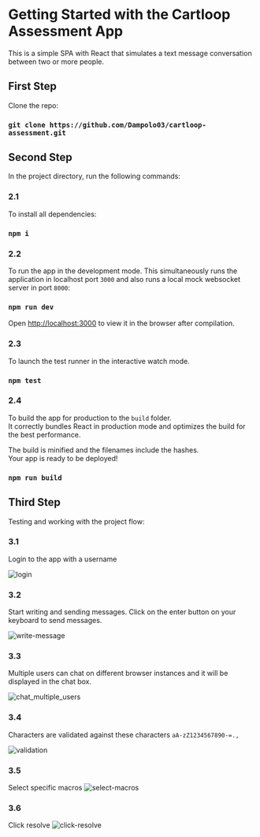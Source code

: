 # Getting Started with the Cartloop Assessment App

This is a simple SPA with React that simulates a text message conversation between two or more people.

## First Step

Clone the repo:

### `git clone https://github.com/Dampolo03/cartloop-assessment.git`

## Second Step

In the project directory, run the following commands:

### 2.1

To install all dependencies:

### `npm i`

### 2.2

To run the app in the development mode. This simultaneously runs the application in localhost port `3000` and also runs a local mock websocket server in port `8000`:

### `npm run dev`

Open [http://localhost:3000](http://localhost:3000) to view it in the browser after compilation.

### 2.3

To launch the test runner in the interactive watch mode.

### `npm test`

### 2.4

To build the app for production to the `build` folder.\
It correctly bundles React in production mode and optimizes the build for the best performance.

The build is minified and the filenames include the hashes.\
Your app is ready to be deployed!

### `npm run build`

## Third Step

Testing and working with the project flow:

### 3.1

Login to the app with a username

![login](https://user-images.githubusercontent.com/60344294/145956512-8a95a20d-ee7e-42f7-ac92-7d0412f121c0.PNG)

### 3.2

Start writing and sending messages. Click on the enter button on your keyboard to send messages.

![write-message](https://user-images.githubusercontent.com/60344294/145956520-4a54c940-1e99-4352-a3f4-a4ec71984f1f.PNG)

### 3.3

Multiple users can chat on different browser instances and it will be displayed in the chat box.

![chat_multiple_users](https://user-images.githubusercontent.com/60344294/145979070-004f52eb-8b6a-4db4-9e1b-97ae4ea8cd60.PNG)

### 3.4

Characters are validated against these characters `aA-zZ1234567890-=.,`

![validation](https://user-images.githubusercontent.com/60344294/145956518-b1bd9b5c-2bb9-49a9-b46f-fcaec43cb23e.PNG)

### 3.5

Select specific macros
![select-macros](https://user-images.githubusercontent.com/60344294/145956516-d39c8ef3-e511-4359-bdc3-2d76c46dc44a.PNG)

### 3.6

Click resolve
![click-resolve](https://user-images.githubusercontent.com/60344294/145956509-a96e7661-5b9c-4f4e-a393-8bc72469f3b4.PNG)
